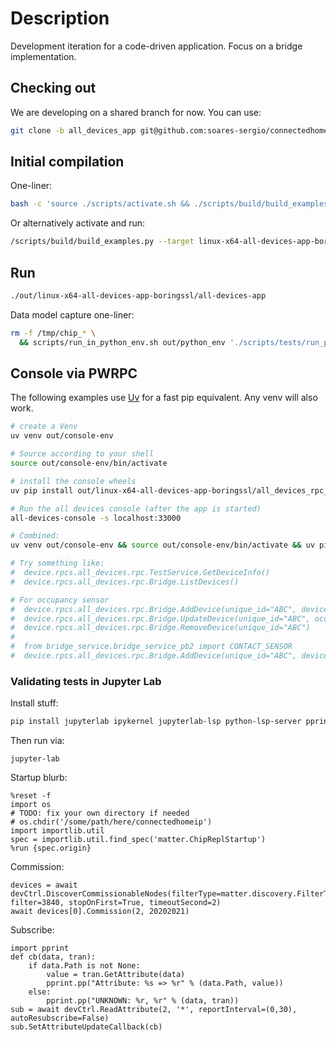 # Description

Development iteration for a code-driven application. Focus on a bridge
implementation.

## Checking out

We are developing on a shared branch for now. You can use:

```sh
git clone -b all_devices_app git@github.com:soares-sergio/connectedhomeip.git connectedhomeip-all-devices
```

## Initial compilation

One-liner:

```sh
bash -c 'source ./scripts/activate.sh && ./scripts/build/build_examples.py --target linux-x64-all-devices-app-boringssl build'
```

Or alternatively activate and run:

```sh
/scripts/build/build_examples.py --target linux-x64-all-devices-app-boringssl
```

## Run

```sh
./out/linux-x64-all-devices-app-boringssl/all-devices-app
```

Data model capture one-liner:

```sh
rm -f /tmp/chip_* \
  && scripts/run_in_python_env.sh out/python_env './scripts/tests/run_python_test.py --app ./out/linux-x64-all-devices-app-boringssl/all-devices-app --app-args "--trace-to json:log" --script src/python_testing/TC_DeviceBasicComposition.py --script-args "--manual-code 34970112332 --tests test_TC_IDM_12_1"'
```

## Console via PWRPC

The following examples use [Uv](git@github.com:project-chip/connectedhomeip.git)
for a fast pip equivalent. Any venv will also work.

```sh
# create a Venv
uv venv out/console-env

# Source according to your shell
source out/console-env/bin/activate

# install the console wheels
uv pip install out/linux-x64-all-devices-app-boringssl/all_devices_rpc_console_wheels/*.whl

# Run the all devices console (after the app is started)
all-devices-console -s localhost:33000

# Combined:
uv venv out/console-env && source out/console-env/bin/activate && uv pip install out/linux-x64-all-devices-app-boringssl/all_devices_rpc_console_wheels/*.whl && all-devices-console -s localhost:33000

# Try something like:
#  device.rpcs.all_devices.rpc.TestService.GetDeviceInfo()
#  device.rpcs.all_devices.rpc.Bridge.ListDevices()

# For occupancy sensor
#  device.rpcs.all_devices.rpc.Bridge.AddDevice(unique_id="ABC", device_type=2)
#  device.rpcs.all_devices.rpc.Bridge.UpdateDevice(unique_id="ABC", occupied=True)
#  device.rpcs.all_devices.rpc.Bridge.RemoveDevice(unique_id="ABC")
#
#  from bridge_service.bridge_service_pb2 import CONTACT_SENSOR
#  device.rpcs.all_devices.rpc.Bridge.AddDevice(unique_id="ABC", device_type=CONTACT_SENSOR)

```

### Validating tests in Jupyter Lab

Install stuff:

```sh
pip install jupyterlab ipykernel jupyterlab-lsp python-lsp-server pprint pandas

```

Then run via:

```
jupyter-lab
```

Startup blurb:

```
%reset -f
import os
# TODO: fix your own directory if needed
# os.chdir('/some/path/here/connectedhomeip')
import importlib.util
spec = importlib.util.find_spec('matter.ChipReplStartup')
%run {spec.origin}
```

Commission:

```
devices = await devCtrl.DiscoverCommissionableNodes(filterType=matter.discovery.FilterType.LONG_DISCRIMINATOR, filter=3840, stopOnFirst=True, timeoutSecond=2)
await devices[0].Commission(2, 20202021)
```

Subscribe:

```
import pprint
def cb(data, tran):
    if data.Path is not None:
        value = tran.GetAttribute(data)
        pprint.pp("Attribute: %s => %r" % (data.Path, value))
    else:
        pprint.pp("UNKNOWN: %r, %r" % (data, tran))
sub = await devCtrl.ReadAttribute(2, '*', reportInterval=(0,30), autoResubscribe=False)
sub.SetAttributeUpdateCallback(cb)
```
